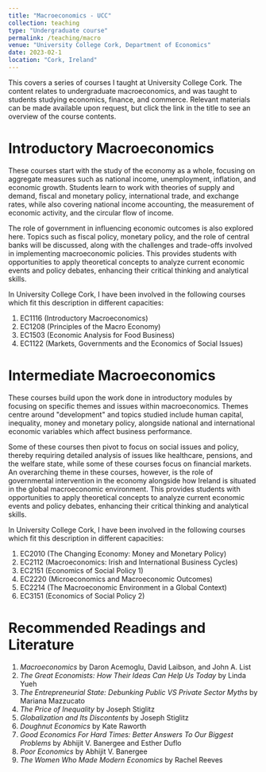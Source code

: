 ```yaml
---
title: "Macroeconomics - UCC"
collection: teaching
type: "Undergraduate course"
permalink: /teaching/macro
venue: "University College Cork, Department of Economics"
date: 2023-02-1
location: "Cork, Ireland"
---
```


This covers a series of courses I taught at University College Cork. The content relates to undergraduate macroeconomics, and was taught to students studying economics, finance, and commerce. Relevant materials can be made available upon request, but click the link in the title to see an overview of the course contents.

Introductory Macroeconomics
======
These courses start with the study of the economy as a whole, focusing on aggregate measures such as national income, unemployment, inflation, and economic growth. Students learn to work with theories of supply and demand, fiscal and monetary policy, international trade, and exchange rates, while also covering national income accounting, the measurement of economic activity, and the circular flow of income.

The role of government in influencing economic outcomes is also explored here. Topics such as fiscal policy, monetary policy, and the role of central banks will be discussed, along with the challenges and trade-offs involved in implementing macroeconomic policies. This provides students with opportunities to apply theoretical concepts to analyze current economic events and policy debates, enhancing their critical thinking and analytical skills.

In University College Cork, I have been involved in the following courses which fit this description in different capacities:
1. EC1116 (Introductory Macroeconomics)
2. EC1208 (Principles of the Macro Economy)
3. EC1503 (Economic Analysis for Food Business)
4. EC1122 (Markets, Governments and the Economics of Social Issues)

Intermediate Macroeconomics
======
These courses build upon the work done in introductory modules by focusing on specific themes and issues within macroeconomics. Themes centre around "development" and topics studied include human capital, inequality, money and monetary policy, alongside national and international economic variables which affect business performance. 

Some of these courses then pivot to focus on social issues and policy, thereby requiring detailed analysis of issues like healthcare, pensions, and the welfare state, while some of these courses focus on financial markets. An overarching theme in these courses, however, is the role of governmental intervention in the economy alongside how Ireland is situated in the global macroeconomic environment. This provides students with opportunities to apply theoretical concepts to analyze current economic events and policy debates, enhancing their critical thinking and analytical skills.

In University College Cork, I have been involved in the following courses which fit this description in different capacities:
1. EC2010 (The Changing Economy: Money and Monetary Policy)
2. EC2112 (Macroeconomics: Irish and International Business Cycles)
3. EC2151 (Economics of Social Policy 1)
4. EC2220 (Microeconomics and Macroeconomic Outcomes)
5. EC2214 (The Macroeconomic Environment in a Global Context)
6. EC3151 (Economics of Social Policy 2)

Recommended Readings and Literature
======
1. _Macroeconomics_ by Daron Acemoglu, David Laibson, and John A. List
2. _The Great Economists: How Their Ideas Can Help Us Today_ by Linda Yueh
3. _The Entrepreneurial State: Debunking Public VS Private Sector Myths_ by Mariana Mazzucato
4. _The Price of Inequality_ by Joseph Stiglitz
5. _Globalization and Its Discontents_ by Joseph Stiglitz
6. _Doughnut Economics_ by Kate Raworth
7. _Good Economics For Hard Times: Better Answers To Our Biggest Problems_ by Abhijit V. Banergee and Esther Duflo
8. _Poor Economics_ by Abhijit V. Banergee
9. _The Women Who Made Modern Economics_ by Rachel Reeves

